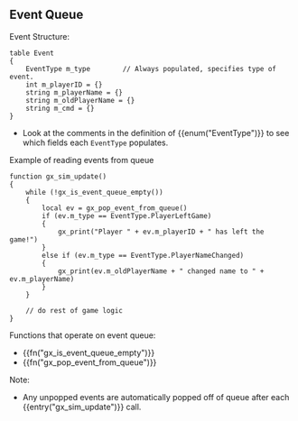 ## Event Queue

Event Structure:
```sq
table Event
{
    EventType m_type        // Always populated, specifies type of event.
    int m_playerID = {}
    string m_playerName = {}
    string m_oldPlayerName = {}
    string m_cmd = {}
}
```

- Look at the comments in the definition of {{enum("EventType")}} to see which fields each `EventType` populates.

Example of reading events from queue

```sq
function gx_sim_update()
{
    while (!gx_is_event_queue_empty())
    {
        local ev = gx_pop_event_from_queue()
        if (ev.m_type == EventType.PlayerLeftGame)
        {
            gx_print("Player " + ev.m_playerID + " has left the game!")
        }
        else if (ev.m_type == EventType.PlayerNameChanged)
        {
            gx_print(ev.m_oldPlayerName + " changed name to " + ev.m_playerName)
        }
    }

    // do rest of game logic
}
```

Functions that operate on event queue:

- {{fn("gx_is_event_queue_empty")}}
- {{fn("gx_pop_event_from_queue")}}

Note:

- Any unpopped events are automatically popped off of queue after each {{entry("gx_sim_update")}} call.